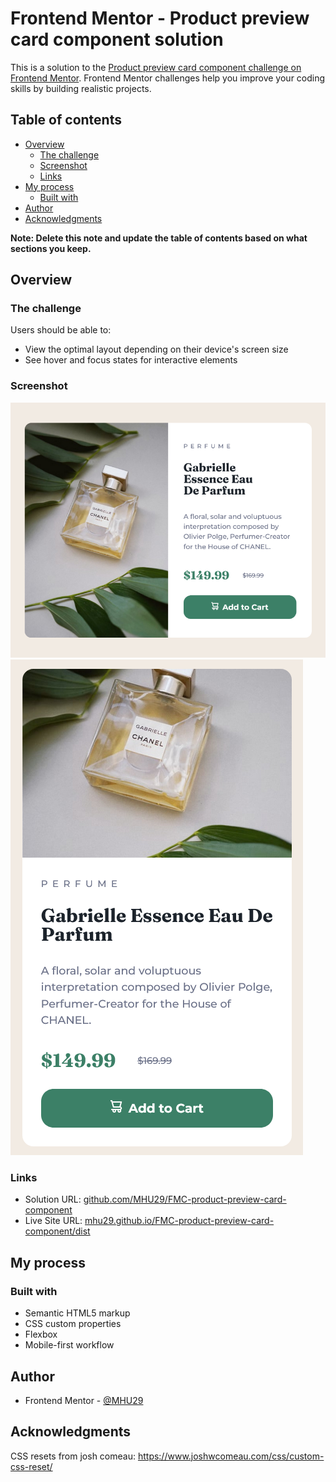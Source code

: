 # Frontend Mentor - Product preview card component solution

This is a solution to the [Product preview card component challenge on Frontend Mentor](https://www.frontendmentor.io/challenges/product-preview-card-component-GO7UmttRfa). Frontend Mentor challenges help you improve your coding skills by building realistic projects.

## Table of contents

- [Overview](#overview)
  - [The challenge](#the-challenge)
  - [Screenshot](#screenshot)
  - [Links](#links)
- [My process](#my-process)
  - [Built with](#built-with)
- [Author](#author)
- [Acknowledgments](#acknowledgments)

**Note: Delete this note and update the table of contents based on what sections you keep.**

## Overview

### The challenge

Users should be able to:

- View the optimal layout depending on their device's screen size
- See hover and focus states for interactive elements

### Screenshot

![](./Screenshots/Screenshot%201.png)
![](./Screenshots/Screenshot%202.png)

### Links

- Solution URL: [github.com/MHU29/FMC-product-preview-card-component](https://github.com/MHU29/FMC-product-preview-card-component)
- Live Site URL: [mhu29.github.io/FMC-product-preview-card-component/dist](https://mhu29.github.io/FMC-product-preview-card-component/dist/)

## My process

### Built with

- Semantic HTML5 markup
- CSS custom properties
- Flexbox
- Mobile-first workflow

## Author

- Frontend Mentor - [@MHU29](https://www.frontendmentor.io/profile/MHU29)

## Acknowledgments

CSS resets from josh comeau: https://www.joshwcomeau.com/css/custom-css-reset/
